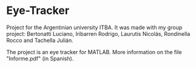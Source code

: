 # Eye-Tracker

Project for the Argentinian university ITBA. It was made with my group project: Bertonatti Luciano, Iribarren Rodrigo, Laurutis Nicolás, Rondinella Rocco and Tachella Julián.

The project is an eye tracker for MATLAB. More information on the file "Informe.pdf" (in Spanish).
